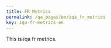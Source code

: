 ```yaml
---
title: FR Metrics
permalink: /qa_pages/en/iqa_fr_metrics
key: iqa-fr-metrics-en
---
```


This is iqa fr metrics.